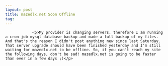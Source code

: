 ```yaml
---
layout: post
title: mazedlx.net Soon Offline
tag: 
---
```



                <p>My provider is changing servers, therefore I am running a cron job mysql database backup and made a full backup of my files. And that's the reason I didn't post anything new since last Saturday. That server upgrade should have been finished yesterday and I'm still waiting for mazedlx.net to be offline. So, if you can't reach my site the following days, don't be sad! mazedlx.net is going to be faster than ever in a few days ;)</p>
            
